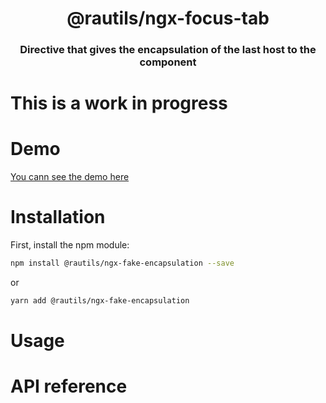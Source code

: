 <h1 align="center">@rautils/ngx-focus-tab</h1>

<h3 align="center">Directive that gives the encapsulation of the last host to the component</h3>

# This is a work in progress

# Demo

[You cann see the demo here](https://rautils.github.io/rautils/?library=ngx-fake-encapsulation)

# Installation

First, install the npm module:

```sh
npm install @rautils/ngx-fake-encapsulation --save
```

or

```sh
yarn add @rautils/ngx-fake-encapsulation
```

# Usage

# API reference

<!-- Work in progress -->
